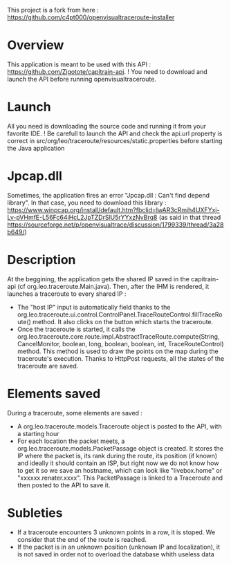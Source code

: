 This project is a fork from here : https://github.com/c4pt000/openvisualtraceroute-installer

# Overview

This application is meant to be used with this API : https://github.com/Zigotote/capitrain-api.
! You need to download and launch the API before running openvisualtraceroute.

# Launch

All you need is downloading the source code and running it from your favorite IDE.
! Be carefull to launch the API and check the api.url property is correct in src/org/leo/traceroute/resources/static.properties before starting the Java application

# Jpcap.dll

Sometimes, the application fires an error "Jpcap.dll : Can't find depend library". In that case, you need to download this library : https://www.winpcap.org/install/default.htm?fbclid=IwAR3cRmih4UXFYxj-Lv-pVHmfE-L56Fc64iHcL2JpTZDrSlU5rYYxzNvBrq8 (as said in that thread https://sourceforge.net/p/openvisualtrace/discussion/1799339/thread/3a28b649/)

# Description

At the beggining, the application gets the shared IP saved in the capitrain-api (cf org.leo.traceroute.Main.java).
Then, after the IHM is rendered, it launches a traceroute to every shared IP :

- The "host IP" input is automatically field thanks to the org.leo.traceroute.ui.control.ControlPanel.TraceRouteControl.fillTraceRoute() method. It also clicks on the button which starts the traceroute.
- Once the traceroute is started, it calls the org.leo.traceroute.core.route.impl.AbstractTraceRoute.compute(String, CancelMonitor, boolean, long, boolean, boolean, int, TraceRouteControl) method. This method is used to draw the points on the map during the traceroute's execution. Thanks to HttpPost requests, all the states of the traceroute are saved.

# Elements saved

During a traceroute, some elements are saved :

- A org.leo.traceroute.models.Traceroute object is posted to the API, with a starting hour
- For each location the packet meets, a org.leo.traceroute.models.PacketPassage object is created. It stores the IP where the packet is, its rank during the route, its position (if known) and ideally it should contain an ISP, but right now we do not know how to get it so we save an hostname, which can look like "livebox.home" or "xxxxxx.renater.xxxx". This PacketPassage is linked to a Traceroute and then posted to the API to save it.

# Subleties

- If a traceroute encounters 3 unknown points in a row, it is stoped. We consider that the end of the route is reached.
- If the packet is in an unknown position (unknown IP and localization), it is not saved in order not to overload the database whith useless data

